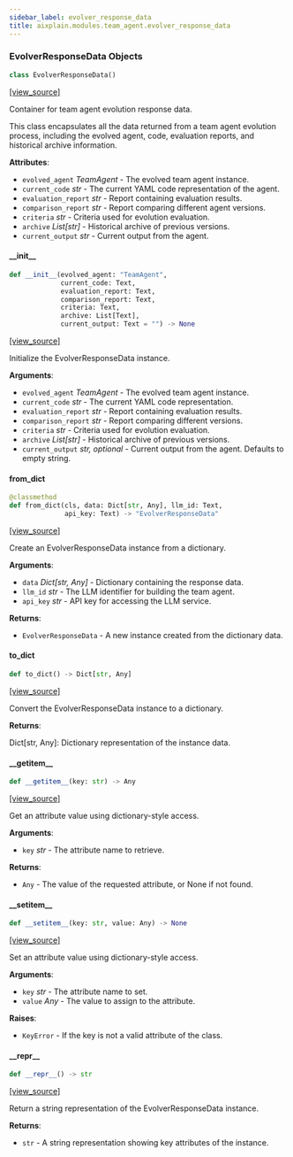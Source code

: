 ```yaml
---
sidebar_label: evolver_response_data
title: aixplain.modules.team_agent.evolver_response_data
---
```


### EvolverResponseData Objects

```python
class EvolverResponseData()
```

[[view_source]](https://github.com/aixplain/aiXplain/blob/main/aixplain/modules/team_agent/evolver_response_data.py#L7)

Container for team agent evolution response data.

This class encapsulates all the data returned from a team agent evolution
process, including the evolved agent, code, evaluation reports, and
historical archive information.

**Attributes**:

- `evolved_agent` _TeamAgent_ - The evolved team agent instance.
- `current_code` _str_ - The current YAML code representation of the agent.
- `evaluation_report` _str_ - Report containing evaluation results.
- `comparison_report` _str_ - Report comparing different agent versions.
- `criteria` _str_ - Criteria used for evolution evaluation.
- `archive` _List[str]_ - Historical archive of previous versions.
- `current_output` _str_ - Current output from the agent.

#### \_\_init\_\_

```python
def __init__(evolved_agent: "TeamAgent",
             current_code: Text,
             evaluation_report: Text,
             comparison_report: Text,
             criteria: Text,
             archive: List[Text],
             current_output: Text = "") -> None
```

[[view_source]](https://github.com/aixplain/aiXplain/blob/main/aixplain/modules/team_agent/evolver_response_data.py#L24)

Initialize the EvolverResponseData instance.

**Arguments**:

- `evolved_agent` _TeamAgent_ - The evolved team agent instance.
- `current_code` _str_ - The current YAML code representation.
- `evaluation_report` _str_ - Report containing evaluation results.
- `comparison_report` _str_ - Report comparing different versions.
- `criteria` _str_ - Criteria used for evolution evaluation.
- `archive` _List[str]_ - Historical archive of previous versions.
- `current_output` _str, optional_ - Current output from the agent.
  Defaults to empty string.

#### from\_dict

```python
@classmethod
def from_dict(cls, data: Dict[str, Any], llm_id: Text,
              api_key: Text) -> "EvolverResponseData"
```

[[view_source]](https://github.com/aixplain/aiXplain/blob/main/aixplain/modules/team_agent/evolver_response_data.py#L56)

Create an EvolverResponseData instance from a dictionary.

**Arguments**:

- `data` _Dict[str, Any]_ - Dictionary containing the response data.
- `llm_id` _str_ - The LLM identifier for building the team agent.
- `api_key` _str_ - API key for accessing the LLM service.
  

**Returns**:

- `EvolverResponseData` - A new instance created from the dictionary data.

#### to\_dict

```python
def to_dict() -> Dict[str, Any]
```

[[view_source]](https://github.com/aixplain/aiXplain/blob/main/aixplain/modules/team_agent/evolver_response_data.py#L82)

Convert the EvolverResponseData instance to a dictionary.

**Returns**:

  Dict[str, Any]: Dictionary representation of the instance data.

#### \_\_getitem\_\_

```python
def __getitem__(key: str) -> Any
```

[[view_source]](https://github.com/aixplain/aiXplain/blob/main/aixplain/modules/team_agent/evolver_response_data.py#L99)

Get an attribute value using dictionary-style access.

**Arguments**:

- `key` _str_ - The attribute name to retrieve.
  

**Returns**:

- `Any` - The value of the requested attribute, or None if not found.

#### \_\_setitem\_\_

```python
def __setitem__(key: str, value: Any) -> None
```

[[view_source]](https://github.com/aixplain/aiXplain/blob/main/aixplain/modules/team_agent/evolver_response_data.py#L111)

Set an attribute value using dictionary-style access.

**Arguments**:

- `key` _str_ - The attribute name to set.
- `value` _Any_ - The value to assign to the attribute.
  

**Raises**:

- `KeyError` - If the key is not a valid attribute of the class.

#### \_\_repr\_\_

```python
def __repr__() -> str
```

[[view_source]](https://github.com/aixplain/aiXplain/blob/main/aixplain/modules/team_agent/evolver_response_data.py#L127)

Return a string representation of the EvolverResponseData instance.

**Returns**:

- `str` - A string representation showing key attributes of the instance.


